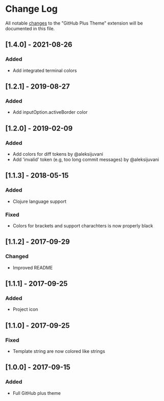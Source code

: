 # Change Log

All notable [changes](http://keepachangelog.com) to the "GitHub Plus Theme" extension will be documented in this file.

## [1.4.0] - 2021-08-26

### Added

- Add integrated terminal colors

## [1.2.1] - 2019-08-27

### Added

- Add inputOption.activeBorder color

## [1.2.0] - 2019-02-09

### Added

- Add colors for diff tokens by @aleksijuvani
- Add 'invalid' token (e.g, too long commit messages) by @aleksijuvani

## [1.1.3] - 2018-05-15

### Added

- Clojure language support

### Fixed

- Colors for brackets and support charachters is now properly black

## [1.1.2] - 2017-09-29

### Changed

- Improved README

## [1.1.1] - 2017-09-25

### Added

- Project icon

## [1.1.0] - 2017-09-25

### Fixed

- Template string are now colored like strings

## [1.0.0] - 2017-09-15

### Added

- Full GitHub plus theme
